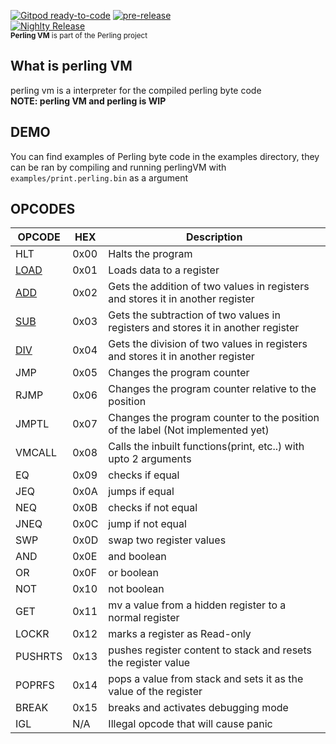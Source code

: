 [![Gitpod ready-to-code](https://img.shields.io/badge/Gitpod-ready--to--code-blue?logo=gitpod)](https://gitpod.io/#https://github.com/flew-software/perling-vm)
[![pre-release](https://github.com/flew-software/perling-vm/actions/workflows/main.yml/badge.svg)](https://github.com/flew-software/perling-vm/actions/workflows/main.yml)   
[![Nighlty Release](https://github.com/flew-software/perling-vm/actions/workflows/nightly.yml/badge.svg)](https://github.com/flew-software/perling-vm/actions/workflows/nightly.yml)    
<sub>**Perling VM** is part of the Perling project</sub>

## What is perling VM
perling vm is a interpreter for the compiled perling byte code  
**NOTE: perling VM and perling is WIP**

## DEMO
You can find examples of Perling byte code in the examples directory, they can be ran by compiling and running perlingVM with ``examples/print.perling.bin`` as a argument

## OPCODES
| OPCODE | HEX  | Description                                                                       |
|--------|------|-----------------------------------------------------------------------------------|
| HLT                   | 0x00 | Halts the program                                                                 |
| [LOAD](./docs/LOAD.md)| 0x01 | Loads data to a register                                                          |
| [ADD](./docs/ADD.md)  | 0x02 | Gets the addition of two values in registers and stores it in another register    |
| [SUB](./docs/SUB.md)  | 0x03 | Gets the subtraction of two values in registers and stores it in another register |
| [DIV](./docs/DIV.md)  | 0x04 | Gets the division of two values in registers and stores it in another register    |
| JMP    | 0x05 | Changes the program counter                                                       |
| RJMP   | 0x06 | Changes the program counter relative to the position                              |
| JMPTL  | 0x07 | Changes the program counter to the position of the label (Not implemented yet)    |
| VMCALL | 0x08 | Calls the inbuilt functions(print, etc..) with upto 2 arguments                   |
| EQ     | 0x09 | checks if equal                                                                   |
| JEQ    | 0x0A | jumps if equal                                                                    |
| NEQ    | 0x0B | checks if not equal                                                               |
| JNEQ   | 0x0C | jump if not equal                                                                 |
| SWP    | 0x0D | swap two register values                                                          |
| AND    | 0x0E | and boolean                                                                       |
| OR     | 0x0F | or boolean                                                                        |
| NOT    | 0x10 | not boolean                                                                       |
| GET    | 0x11 | mv a value from a hidden register to a normal register                            |
| LOCKR  | 0x12 | marks a register as Read-only                                                     |
| PUSHRTS| 0x13 | pushes register content to stack and resets the register value                    |
| POPRFS | 0x14 | pops a value from stack and sets it as the value of the register                  |
| BREAK  | 0x15 | breaks and activates debugging mode                                               |
| IGL    | N/A  | Illegal opcode that will cause panic                                              |
